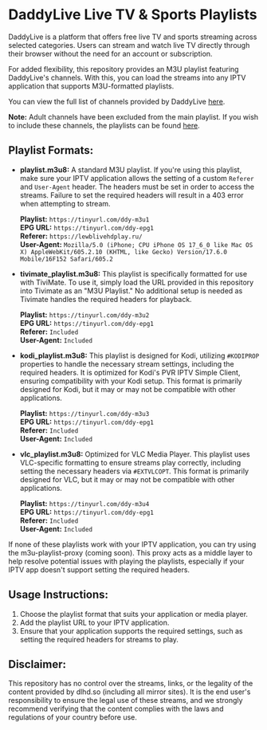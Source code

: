 # DaddyLive Live TV & Sports Playlists

DaddyLive is a platform that offers free live TV and sports streaming across selected categories. Users can stream and watch live TV directly through their browser without the need for an account or subscription.

For added flexibility, this repository provides an M3U playlist featuring DaddyLive's channels. With this, you can load the streams into any IPTV application that supports M3U-formatted playlists.

You can view the full list of channels provided by DaddyLive [here](https://href.li/?https://dlhd.so/24-7-channels.php). 

**Note:** Adult channels have been excluded from the main playlist. If you wish to include these channels, the playlists can be found [here](https://github.com/dtankdempse/daddylive-m3u/tree/main/adult).

## Playlist Formats:

- **playlist.m3u8:**
  A standard M3U playlist. If you're using this playlist, make sure your IPTV application allows the setting of a custom `Referer` and `User-Agent` header. The headers must be set in order to access the streams. Failure to set the required headers will result in a 403 error when attempting to stream.
  
  **Playlist:** `https://tinyurl.com/ddy-m3u1`  
  **EPG URL:** `https://tinyurl.com/ddy-epg1`  
  **Referer:** `https://lewblivehdplay.ru/`    
  **User-Agent:** `Mozilla/5.0 (iPhone; CPU iPhone OS 17_6_0 like Mac OS X) AppleWebKit/605.2.10 (KHTML, like Gecko) Version/17.6.0 Mobile/16F152 Safari/605.2`     

- **tivimate_playlist.m3u8:**
  This playlist is specifically formatted for use with TiviMate. To use it, simply load the URL provided in this repository into Tivimate as an "M3U Playlist." No additional setup is needed as Tivimate handles the required headers for playback.
  
   **Playlist:** `https://tinyurl.com/ddy-m3u2`  
   **EPG URL:** `https://tinyurl.com/ddy-epg1`  
   **Referer:** `Included`  
   **User-Agent:** `Included` 

- **kodi_playlist.m3u8:**
	This playlist is designed for Kodi, utilizing `#KODIPROP` properties to handle the necessary stream settings, including the required headers. It is optimized for Kodi's PVR IPTV Simple Client, ensuring compatibility with your Kodi setup. This format is primarily designed for Kodi, but it may or may not be compatible with other applications.
	
   **Playlist:** `https://tinyurl.com/ddy-m3u3`  
   **EPG URL:** `https://tinyurl.com/ddy-epg1`  
   **Referer:** `Included`  
   **User-Agent:** `Included` 

- **vlc_playlist.m3u8:**
  Optimized for VLC Media Player. This playlist uses VLC-specific formatting to ensure streams play correctly, including setting the necessary headers via `#EXTVLCOPT`. This format is primarily designed for VLC, but it may or may not be compatible with other applications.
  
   **Playlist:** `https://tinyurl.com/ddy-m3u4`  
   **EPG URL:** `https://tinyurl.com/ddy-epg1`  
   **Referer:** `Included`  
   **User-Agent:** `Included` 

If none of these playlists work with your IPTV application, you can try using the m3u-playlist-proxy (coming soon). This proxy acts as a middle layer to help resolve potential issues with playing the playlists, especially if your IPTV app doesn't support setting the required headers.

## Usage Instructions:

1. Choose the playlist format that suits your application or media player.
2. Add the playlist URL to your IPTV application.
3. Ensure that your application supports the required settings, such as setting the required headers for streams to play.

## Disclaimer:

This repository has no control over the streams, links, or the legality of the content provided by dlhd.so (including all mirror sites). It is the end user's responsibility to ensure the legal use of these streams, and we strongly recommend verifying that the content complies with the laws and regulations of your country before use.

